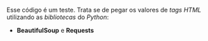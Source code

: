 Esse código é um teste. Trata se de pegar os valores de _tags HTML_ utilizando as _bibliotecas_ do *Python*:
- **BeautifulSoup** e **Requests**
